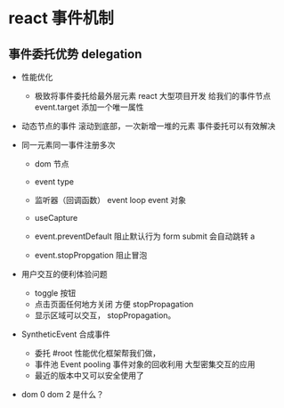 # react 事件机制

## 事件委托优势 delegation
- 性能优化
    - 极致将事件委托给最外层元素
    react 大型项目开发
    给我们的事件节点event.target 添加一个唯一属性
- 动态节点的事件
    滚动到底部，一次新增一堆的元素
    事件委托可以有效解决
- 同一元素同一事件注册多次
    - dom 节点
    - event type
    - 监听器（回调函数） event loop
        event 对象 
    - useCapture 

    - event.preventDefault 阻止默认行为
        form submit 会自动跳转
        a 
    - event.stopPropgation
        阻止冒泡
- 用户交互的便利体验问题
    - toggle 按钮
    - 点击页面任何地方关闭 方便 stopPropagation
    - 显示区域可以交互， stopPropagation。

- SyntheticEvent 合成事件
    - 委托 #root
        性能优化框架帮我们做，
    - 事件池 Event pooling
        事件对象的回收利用
        大型密集交互的应用
    - 最近的版本中又可以安全使用了





- dom 0 dom 2 是什么？